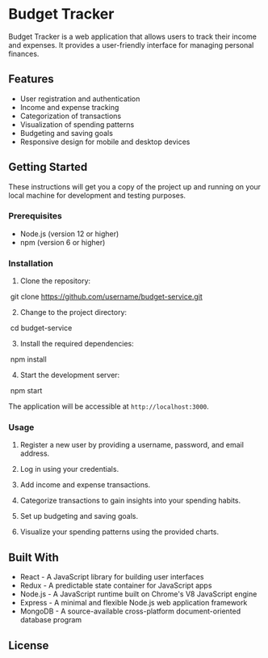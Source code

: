 # Budget Tracker

Budget Tracker is a web application that allows users to track their income and expenses. It provides a user-friendly interface for managing personal finances.

## Features

- User registration and authentication
- Income and expense tracking
- Categorization of transactions
- Visualization of spending patterns
- Budgeting and saving goals
- Responsive design for mobile and desktop devices

## Getting Started

These instructions will get you a copy of the project up and running on your local machine for development and testing purposes.

### Prerequisites

- Node.js (version 12 or higher)
- npm (version 6 or higher)

### Installation

1. Clone the repository:


​
git clone https://github.com/username/budget-service.git
​


2. Change to the project directory:


​
cd budget-service
​


3. Install the required dependencies:


​
npm install
​


4. Start the development server:


​
npm start
​


The application will be accessible at `http://localhost:3000`.

### Usage

1. Register a new user by providing a username, password, and email address.

2. Log in using your credentials.

3. Add income and expense transactions.

4. Categorize transactions to gain insights into your spending habits.

5. Set up budgeting and saving goals.

6. Visualize your spending patterns using the provided charts.

## Built With

- React - A JavaScript library for building user interfaces
- Redux - A predictable state container for JavaScript apps
- Node.js - A JavaScript runtime built on Chrome's V8 JavaScript engine
- Express - A minimal and flexible Node.js web application framework
- MongoDB - A source-available cross-platform document-oriented database program

## License